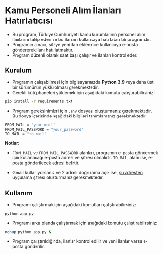 # Kamu Personeli Alım İlanları Hatırlatıcısı

- Bu program, Türkiye Cumhuriyeti kamu kurumlarının personel alım ilanlarını takip eden ve bu ilanları kullanıcıya hatırlatan bir programdır.
- Programın amacı, siteye yeni ilan eklenince kullanıcıya e-posta göndererek ilanı hatırlatmaktır.
- Program düzenli olarak saat başı çalışır ve ilanları kontrol eder.

## Kurulum

- Programın çalışabilmesi için bilgisayarınızda **Python 3.9** veya daha üst bir sürümünün yüklü olması gerekmektedir.
- Gerekli kütüphaneleri yüklemek için aşağıdaki komutu çalıştırabilirsiniz:

```bash
pip install -r requirements.txt
```

- Program gereksinimleri için `.env` dosyası oluşturmanız gerekmektedir. Bu dosya içerisinde aşağıdaki bilgileri tanımlamanız gerekmektedir:

```bash
FROM_MAIL = "your_mail"
FROM_MAIL_PASSWORD = "your_password"
TO_MAIL = "to_mail"
```

**Notlar:**

- `FROM_MAIL` ve `FROM_MAIL_PASSWORD` alanları, programın e-posta göndermek için kullanacağı e-posta adresi ve şifresi olmalıdır. `TO_MAIL` alanı ise, e-posta gönderilecek adresi belirtir.

- Gmail kullanıyorsanız ve 2 adımlı doğrulama açık ise, [şu adresten](https://myaccount.google.com/apppasswords) uygulama şifresi oluşturmanız gerekmektedir.

## Kullanım

- Programı çalıştırmak için aşağıdaki komutları çalıştırabilirsiniz:

```bash
python app.py
```

- Programı arka planda çalıştırmak için aşağıdaki komutu çalıştırabilirsiniz:

```bash
nohup python app.py &
```

- Program çalıştırıldığında, ilanlar kontrol edilir ve yeni ilanlar varsa e-posta gönderilir.
